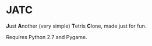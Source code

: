 # JATC
**J**ust **A**nother (very simple) **T**etris **C**lone, made just for fun.

Requires Python 2.7 and Pygame.
